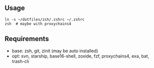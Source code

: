 ## Usage

```
ln -s ~/dotfiles/zsh/.zshrc ~/.zshrc
zsh  # maybe with proxychains4
```

## Requirements

- base: zsh, git, zinit (may be auto installed)
- opt: svn, starship, base16-shell, zoxide, fzf, proxychains4, exa, bat, trash-cli
